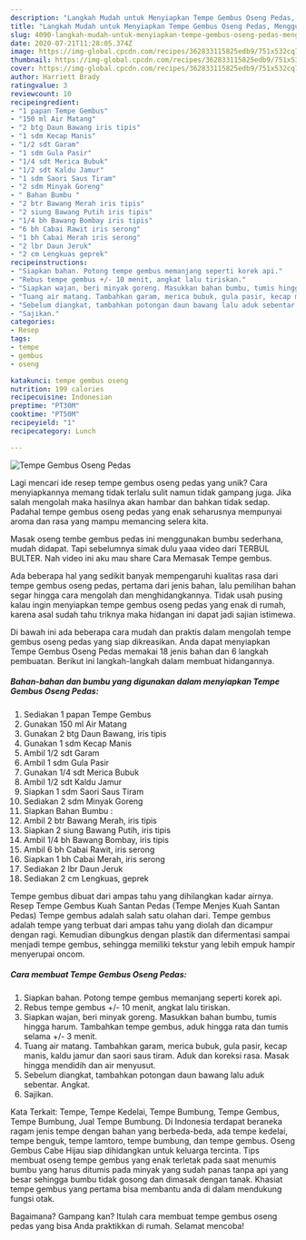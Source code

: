 ```yaml
---
description: "Langkah Mudah untuk Menyiapkan Tempe Gembus Oseng Pedas, Menggugah Selera"
title: "Langkah Mudah untuk Menyiapkan Tempe Gembus Oseng Pedas, Menggugah Selera"
slug: 4090-langkah-mudah-untuk-menyiapkan-tempe-gembus-oseng-pedas-menggugah-selera
date: 2020-07-21T11:28:05.374Z
image: https://img-global.cpcdn.com/recipes/362833115825edb9/751x532cq70/tempe-gembus-oseng-pedas-foto-resep-utama.jpg
thumbnail: https://img-global.cpcdn.com/recipes/362833115825edb9/751x532cq70/tempe-gembus-oseng-pedas-foto-resep-utama.jpg
cover: https://img-global.cpcdn.com/recipes/362833115825edb9/751x532cq70/tempe-gembus-oseng-pedas-foto-resep-utama.jpg
author: Harriett Brady
ratingvalue: 3
reviewcount: 10
recipeingredient:
- "1 papan Tempe Gembus"
- "150 ml Air Matang"
- "2 btg Daun Bawang iris tipis"
- "1 sdm Kecap Manis"
- "1/2 sdt Garam"
- "1 sdm Gula Pasir"
- "1/4 sdt Merica Bubuk"
- "1/2 sdt Kaldu Jamur"
- "1 sdm Saori Saus Tiram"
- "2 sdm Minyak Goreng"
- " Bahan Bumbu "
- "2 btr Bawang Merah iris tipis"
- "2 siung Bawang Putih iris tipis"
- "1/4 bh Bawang Bombay iris tipis"
- "6 bh Cabai Rawit iris serong"
- "1 bh Cabai Merah iris serong"
- "2 lbr Daun Jeruk"
- "2 cm Lengkuas geprek"
recipeinstructions:
- "Siapkan bahan. Potong tempe gembus memanjang seperti korek api."
- "Rebus tempe gembus +/- 10 menit, angkat lalu tiriskan."
- "Siapkan wajan, beri minyak goreng. Masukkan bahan bumbu, tumis hingga harum. Tambahkan tempe gembus, aduk hingga rata dan tumis selama +/- 3 menit."
- "Tuang air matang. Tambahkan garam, merica bubuk, gula pasir, kecap manis, kaldu jamur dan saori saus tiram. Aduk dan koreksi rasa. Masak hingga mendidih dan air menyusut."
- "Sebelum diangkat, tambahkan potongan daun bawang lalu aduk sebentar. Angkat."
- "Sajikan."
categories:
- Resep
tags:
- tempe
- gembus
- oseng

katakunci: tempe gembus oseng 
nutrition: 199 calories
recipecuisine: Indonesian
preptime: "PT30M"
cooktime: "PT50M"
recipeyield: "1"
recipecategory: Lunch

---
```



![Tempe Gembus Oseng Pedas](https://img-global.cpcdn.com/recipes/362833115825edb9/751x532cq70/tempe-gembus-oseng-pedas-foto-resep-utama.jpg)

Lagi mencari ide resep tempe gembus oseng pedas yang unik? Cara menyiapkannya memang tidak terlalu sulit namun tidak gampang juga. Jika salah mengolah maka hasilnya akan hambar dan bahkan tidak sedap. Padahal tempe gembus oseng pedas yang enak seharusnya mempunyai aroma dan rasa yang mampu memancing selera kita.

Masak oseng tembe gembus pedas ini menggunakan bumbu sederhana, mudah didapat. Tapi sebelumnya simak dulu yaaa video dari TERBUL BULTER. Nah video ini aku mau share Cara Memasak Tempe gembus.

Ada beberapa hal yang sedikit banyak mempengaruhi kualitas rasa dari tempe gembus oseng pedas, pertama dari jenis bahan, lalu pemilihan bahan segar hingga cara mengolah dan menghidangkannya. Tidak usah pusing kalau ingin menyiapkan tempe gembus oseng pedas yang enak di rumah, karena asal sudah tahu triknya maka hidangan ini dapat jadi sajian istimewa.


Di bawah ini ada beberapa cara mudah dan praktis dalam mengolah tempe gembus oseng pedas yang siap dikreasikan. Anda dapat menyiapkan Tempe Gembus Oseng Pedas memakai 18 jenis bahan dan 6 langkah pembuatan. Berikut ini langkah-langkah dalam membuat hidangannya.

<!--inarticleads1-->

##### Bahan-bahan dan bumbu yang digunakan dalam menyiapkan Tempe Gembus Oseng Pedas:

1. Sediakan 1 papan Tempe Gembus
1. Gunakan 150 ml Air Matang
1. Gunakan 2 btg Daun Bawang, iris tipis
1. Gunakan 1 sdm Kecap Manis
1. Ambil 1/2 sdt Garam
1. Ambil 1 sdm Gula Pasir
1. Gunakan 1/4 sdt Merica Bubuk
1. Ambil 1/2 sdt Kaldu Jamur
1. Siapkan 1 sdm Saori Saus Tiram
1. Sediakan 2 sdm Minyak Goreng
1. Siapkan  Bahan Bumbu :
1. Ambil 2 btr Bawang Merah, iris tipis
1. Siapkan 2 siung Bawang Putih, iris tipis
1. Ambil 1/4 bh Bawang Bombay, iris tipis
1. Ambil 6 bh Cabai Rawit, iris serong
1. Siapkan 1 bh Cabai Merah, iris serong
1. Sediakan 2 lbr Daun Jeruk
1. Sediakan 2 cm Lengkuas, geprek


Tempe gembus dibuat dari ampas tahu yang dihilangkan kadar airnya. Resep Tempe Gembus Kuah Santan Pedas (Tempe Menjes Kuah Santan Pedas) Tempe gembus adalah salah satu olahan dari. Tempe gembus adalah tempe yang terbuat dari ampas tahu yang diolah dan dicampur dengan ragi. Kemudian dibungkus dengan plastik dan difermentasi sampai menjadi tempe gembus, sehingga memiliki tekstur yang lebih empuk hampir menyerupai oncom. 

<!--inarticleads2-->

##### Cara membuat Tempe Gembus Oseng Pedas:

1. Siapkan bahan. Potong tempe gembus memanjang seperti korek api.
1. Rebus tempe gembus +/- 10 menit, angkat lalu tiriskan.
1. Siapkan wajan, beri minyak goreng. Masukkan bahan bumbu, tumis hingga harum. Tambahkan tempe gembus, aduk hingga rata dan tumis selama +/- 3 menit.
1. Tuang air matang. Tambahkan garam, merica bubuk, gula pasir, kecap manis, kaldu jamur dan saori saus tiram. Aduk dan koreksi rasa. Masak hingga mendidih dan air menyusut.
1. Sebelum diangkat, tambahkan potongan daun bawang lalu aduk sebentar. Angkat.
1. Sajikan.


Kata Terkait: Tempe, Tempe Kedelai, Tempe Bumbung, Tempe Gembus, Tempe Bumbung, Jual Tempe Bumbung. Di Indonesia terdapat beraneka ragam jenis tempe dengan bahan yang berbeda-beda, ada tempe kedelai, tempe benguk, tempe lamtoro, tempe bumbung, dan tempe gembus. Oseng Gembus Cabe Hijau siap dihidangkan untuk keluarga tercinta. Tips membuat oseng tempe gembus yang enak terletak pada saat menumis bumbu yang harus ditumis pada minyak yang sudah panas tanpa api yang besar sehingga bumbu tidak gosong dan dimasak dengan tanak. Khasiat tempe gembus yang pertama bisa membantu anda di dalam mendukung fungsi otak. 

Bagaimana? Gampang kan? Itulah cara membuat tempe gembus oseng pedas yang bisa Anda praktikkan di rumah. Selamat mencoba!
